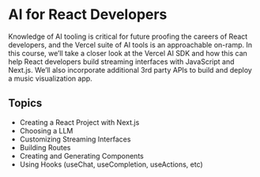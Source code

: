 # AI for React Developers

Knowledge of AI tooling is critical for future proofing the careers of React developers, and the Vercel suite of AI tools is an approachable on-ramp. In this course, we’ll take a closer look at the Vercel AI SDK and how this can help React developers build streaming interfaces with JavaScript and Next.js. We’ll also incorporate additional 3rd party APIs to build and deploy a music visualization app.

## Topics

- Creating a React Project with Next.js
- Choosing a LLM
- Customizing Streaming Interfaces
- Building Routes
- Creating and Generating Components
- Using Hooks (useChat, useCompletion, useActions, etc)
